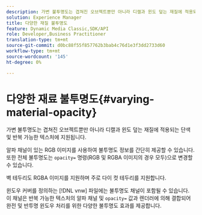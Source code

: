 ```yaml
---
description: 가변 불투명도는 겹쳐진 오브젝트뿐만 아니라 디캘과 윈도 덮는 재질에 적용되는 단색 및 반복 가능한 텍스처에 지원됩니다.
solution: Experience Manager
title: 다양한 재질 불투명도
feature: Dynamic Media Classic,SDK/API
role: Developer,Business Practitioner
translation-type: tm+mt
source-git-commit: d0bc88f55f857762b3bab4c76d1e3f3dd2733d60
workflow-type: tm+mt
source-wordcount: '145'
ht-degree: 0%

---
```



# 다양한 재료 불투명도{#varying-material-opacity}

가변 불투명도는 겹쳐진 오브젝트뿐만 아니라 디캘과 윈도 덮는 재질에 적용되는 단색 및 반복 가능한 텍스처에 지원됩니다.

알파 채널이 있는 RGB 이미지를 사용하여 불투명도 정보를 간단히 제공할 수 있습니다. 또한 전체 불투명도는 `opacity=` 명령(RGB 및 RGBA 이미지의 경우 모두)으로 변경할 수 있습니다.

벽 테두리도 RGBA 이미지를 지원하며 주로 다이 컷 테두리를 지원합니다.

윈도우 커버를 정의하는 [!DNL vnw] 파일에는 불투명도 채널이 포함될 수 있습니다. 이 채널은 반복 가능한 텍스처의 알파 채널 및 `opacity=` 값과 렌더러에 의해 결합되어 완전 및 반투명 윈도우 처리를 위한 다양한 불투명도 효과를 제공합니다.
